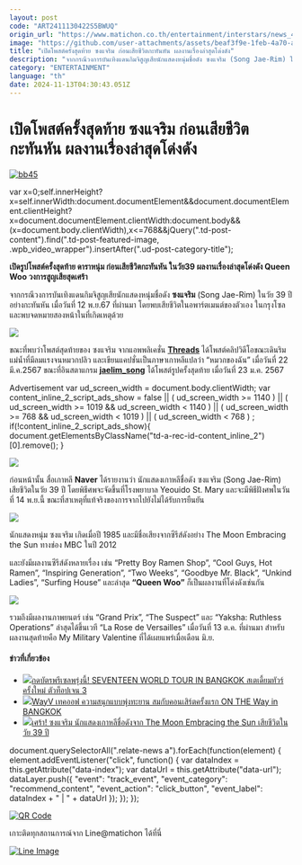 ```yaml
---
layout: post
code: "ART2411130422S5BWUQ"
origin_url: "https://www.matichon.co.th/entertainment/interstars/news_4896048"
image: "https://github.com/user-attachments/assets/beaf3f9e-1feb-4a70-ada7-da0e5939dade"
title: "เปิดโพสต์ครั้งสุดท้าย ซงแจริม ก่อนเสียชีวิตกะทันหัน ผลงานเรื่องล่าสุดโด่งดัง"
description: "จากกรณีวงการบันเทิงแดนกิมจิสูญเสียนักแสดงหนุ่มชื่อดัง ซงแจริม (Song Jae-Rim) ในวัย 39 ปี อย่างกะทันหัน เมื่อวันที่ 12 พ.ย.67 ที่ผ่านมา"
category: "ENTERTAINMENT"
language: "th"
date: 2024-11-13T04:30:43.051Z
---
```


# เปิดโพสต์ครั้งสุดท้าย ซงแจริม ก่อนเสียชีวิตกะทันหัน ผลงานเรื่องล่าสุดโด่งดัง

[![](https://www.matichon.co.th/wp-content/uploads/2024/11/bb45.jpg "bb45")](https://www.matichon.co.th/wp-content/uploads/2024/11/bb45.jpg)

var x=0;self.innerHeight?x=self.innerWidth:document.documentElement&&document.documentElement.clientHeight?x=document.documentElement.clientWidth:document.body&&(x=document.body.clientWidth),x<=768&&jQuery(".td-post-content").find(".td-post-featured-image, .wpb\_video\_wrapper").insertAfter(".ud-post-category-title");

**เปิดรูปโพสต์ครั้งสุดท้าย ดาราหนุ่ม ก่อนเสียชีวิตกะทันหัน ในวัย39 ผลงานเรื่องล่าสุดโด่งดัง Queen Woo วงการสูญเสียสุดเศร้า**

จากกรณีวงการบันเทิงแดนกิมจิสูญเสียนักแสดงหนุ่มชื่อดัง **ซงแจริม** (Song Jae-Rim) ในวัย 39 ปี อย่างกะทันหัน เมื่อวันที่ 12 พ.ย.67 ที่ผ่านมา โดยพบเสียชีวิตในอพาร์ตเมนต์ของตัวเอง ในกรุงโซล และพบจดหมายสองหน้าในที่เกิดเหตุด้วย

![](https://www.matichon.co.th/wp-content/uploads/2024/11/bb48.jpg)

ขณะที่พบว่าโพสต์สุดท้ายของ ซงแจริม จากแอพพลิเคชั่น [**Threads**](https://www.threads.net/@jaelim_song?xmt=AQGza-NNI1hidenEUr-MF0WRWw2inYlXSnGD4tldf-qc36s) ได้โพสต์คลิปวิดีโอขณะเดินริมแม่น้ำที่มีลมแรงจนหมวกปลิว และเขียนแคปชั่นเป็นภาษาเกาหลีแปลว่า “หมวกของฉัน” เมื่อวันที่ 22 มี.ค.2567 ขณะที่อินสตาแกรม [**jaelim\_song**](https://www.instagram.com/jaelim_song/) ได้โพสต์รูปครั้งสุดท้าย เมื่อวันที่ 23 ม.ค. 2567

Advertisement var ud\_screen\_width = document.body.clientWidth; var content\_inline\_2\_script\_ads\_show = false || ( ud\_screen\_width >= 1140 ) || ( ud\_screen\_width >= 1019 && ud\_screen\_width < 1140 ) || ( ud\_screen\_width >= 768 && ud\_screen\_width < 1019 ) || ( ud\_screen\_width < 768 ) ; if(!content\_inline\_2\_script\_ads\_show){ document.getElementsByClassName("td-a-rec-id-content\_inline\_2")\[0\].remove(); }

![](https://www.matichon.co.th/wp-content/uploads/2024/11/bb50.png)

ก่อนหน้านั้น สื่อเกาหลี **Naver** ได้รายงานว่า นักแสดงเกาหลีชื่อดัง ซงแจริม (Song Jae-Rim) เสียชีวิตในวัย 39 ปี โดยพิธีศพจะจัดขึ้นที่โรงพยาบาล Yeouido St. Mary และจะมีพิธีฝังศพในวันที่ 14 พ.ย.นี้ ขณะที่สาเหตุที่แท้จริงของการจากไปยังไม่ได้รับการยืนยัน

![](https://www.matichon.co.th/wp-content/uploads/2024/11/bb47.jpg)

นักแสดงหนุ่ม ซงแจริม เกิดเมื่อปี 1985 และมีชื่อเสียงจากซีรีส์ดังอย่าง The Moon Embracing the Sun ทางช่อง MBC ในปี 2012

และยังมีผลงานซีรีส์ดังหลายเรื่อง เช่น “Pretty Boy Ramen Shop”, “Cool Guys, Hot Ramen”, “Inspiring Generation”, “Two Weeks”, “Goodbye Mr. Black”, “Unkind Ladies”, “Surfing House” และล่าสุด **“Queen Woo”** ก็เป็นผลงานที่โด่งดังเช่นกัน

![](https://www.matichon.co.th/wp-content/uploads/2024/11/bb49.jpg)

รวมถึงมีผลงานภาพยนตร์ เช่น “Grand Prix”, “The Suspect” และ “Yaksha: Ruthless Operations” ล่าสุดได้ขึ้นเวที “La Rose de Versailles” เมื่อวันที่ 13 ต.ค. ที่ผ่านมา สำหรับผลงานสุดท้ายคือ My Military Valentine ที่ได้เผยแพร่เมื่อเดือน มิ.ย.

#### ข่าวที่เกี่ยวข้อง

*   [![](https://www.matichon.co.th/wp-content/uploads/2024/11/7524527563.jpg)กดบัตรพรีเซลพรุ่งนี้! SEVENTEEN WORLD TOUR IN BANGKOK สเตเดี้ยมทัวร์ครั้งใหม่ ตัวท็อปเจน 3](https://www.matichon.co.th/entertainment/news_4895691)
*   [![](https://www.matichon.co.th/wp-content/uploads/2024/11/cover-WayV.jpg)WayV เทคออฟ ความสนุกแบบพุ่งทะยาน สมกับคอนเสิร์ตครั้งแรก ON THE Way in BANGKOK](https://www.matichon.co.th/entertainment/news_4895590)
*   [![](https://www.matichon.co.th/wp-content/uploads/2024/11/2752752-2.jpg)เศร้า! ซงแจริม นักแสดงเกาหลีชื่อดังจาก The Moon Embracing the Sun เสียชีวิตในวัย 39 ปี](https://www.matichon.co.th/entertainment/news_4895245)

document.querySelectorAll(".relate-news a").forEach(function(element) { element.addEventListener("click", function() { var dataIndex = this.getAttribute("data-index"); var dataUrl = this.getAttribute("data-url"); dataLayer.push({ "event": "track\_event", "event\_category": "recommend\_content", "event\_action": "click\_button", "event\_label": dataIndex + " | " + dataUrl }); }); });

[![QR Code](https://www.matichon.co.th/wp-content/uploads/2023/07/wob1371z.jpg)](https://lin.ee/ht0nDxX)

เกาะติดทุกสถานการณ์จาก Line@matichon ได้ที่นี่

[![Line Image](https://www.matichon.co.th/wp-content/uploads/2023/07/th.png)](https://lin.ee/ht0nDxX)